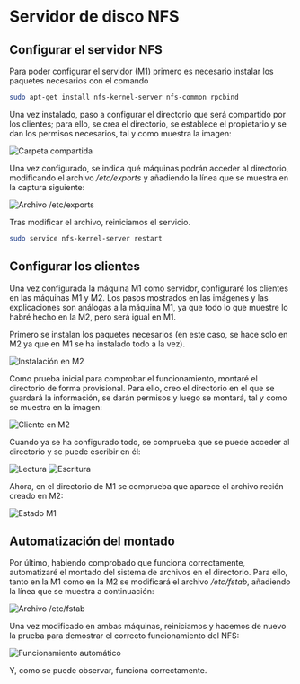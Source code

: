 # Servidor de disco NFS

## Configurar el servidor NFS

Para poder configurar el servidor (M1) primero es necesario instalar los paquetes necesarios
con el comando

```sh
sudo apt-get install nfs-kernel-server nfs-common rpcbind
```

Una vez instalado, paso a configurar el directorio que será compartido por los clientes;
para ello, se crea el directorio, se establece el propietario y se dan los permisos
necesarios, tal y como muestra la imagen:

![Carpeta compartida](img/1.png)

Una vez configurado, se indica qué máquinas podrán acceder al directorio, modificando
el archivo */etc/exports* y añadiendo la línea que se muestra en la captura siguiente:

![Archivo /etc/exports](img/2.png)

Tras modificar el archivo, reiniciamos el servicio.

```sh
sudo service nfs-kernel-server restart
```

## Configurar los clientes

Una vez configurada la máquina M1 como servidor, configuraré los clientes en las
máquinas M1 y M2. Los pasos mostrados en las imágenes y las explicaciones son
análogas a la máquina M1, ya que todo lo que muestre lo habré hecho en la M2, pero
será igual en M1.

Primero se instalan los paquetes necesarios (en este caso, se hace solo en M2 ya
que en M1 se ha instalado todo a la vez).

![Instalación en M2](img/3.png)

Como prueba inicial para comprobar el funcionamiento, montaré el directorio de
forma provisional. Para ello, creo el directorio en el que se guardará la información,
se darán permisos y luego se montará, tal y como se muestra en la imagen:

![Cliente en M2](img/4.png)

Cuando ya se ha configurado todo, se comprueba que se puede acceder al directorio
y se puede escribir en él:

![Lectura](img/5.png)
![Escritura](img/6.png)

Ahora, en el directorio de M1 se comprueba que aparece el archivo recién creado
en M2:

![Estado M1](img/7.png)

## Automatización del montado

Por último, habiendo comprobado que funciona correctamente, automatizaré el montado
del sistema de archivos en el directorio. Para ello, tanto en la M1 como en la
M2 se modificará el archivo */etc/fstab*, añadiendo la línea que se muestra a
continuación:

![Archivo /etc/fstab](img/8.png)

Una vez modificado en ambas máquinas, reiniciamos y hacemos de nuevo la prueba para
demostrar el correcto funcionamiento del NFS:

![Funcionamiento automático](img/9.png)

Y, como se puede observar, funciona correctamente.
